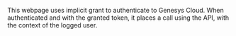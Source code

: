 This webpage uses implicit grant to authenticate to Genesys Cloud. When authenticated and with the granted token, it places a call using the API, with the context of the logged user.

